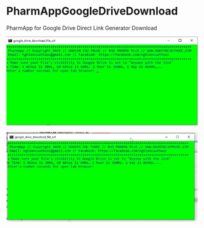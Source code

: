 # PharmAppGoogleDriveDownload
PharmApp for Google Drive Direct Link Generator Download

![google_drive_download_enter_url](/images/google_drive_download_enter_url.jpg)


![google_drive_download_file_url](/images/google_drive_download_file_url.jpg)
